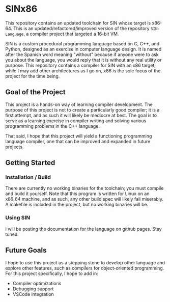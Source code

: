 # SINx86

This repository contains an updated toolchain for SIN whose target is x86-64. This is an updated/refactored/improved version of the repository `SIN-Language`, a compiler project that targeted a 16-bit VM.

SIN is a custom procedural programming language based on C, C++, and Python, designed as an exercise in computer language design. It is named after the Spanish word meaning "without" because if anyone were to ask you about the language, you would reply that it is without any real utility or purpose. This repository contains a compiler for SIN with an x86 target; while I may add other architectures as I go on, x86 is the sole focus of the project for the time being.

## Goal of the Project

This project is a hands-on way of learning compiler development. The purpose of this project is not to create a particularly good compiler; it is a first attempt, and as such it will likely be mediocre at best. The goal is to serve as a learning exercise in compiler writing and solving various programming problems in the C++ language.

That said, I hope that this project will yield a functioning programming language compiler, one that can be improved and expanded in future projects.

## Getting Started

### Installation / Build

There are currently no working binaries for the toolchain; you must compile and build it yourself. Note that this program is written for Linux on an x86_64 machine, and as such, any other build spec will likely fail miserably. A makefile is included in the project, but no working binaries will be.

### Using SIN

I will be posting the documentation for the language on github pages. Stay tuned.

## Future Goals

I hope to use this project as a stepping stone to develop other language and explore other features, such as compilers for object-oriented programming. For this project specifically, I hope to add in:
* Compiler optimizations
* Debugging support
* VSCode integration
